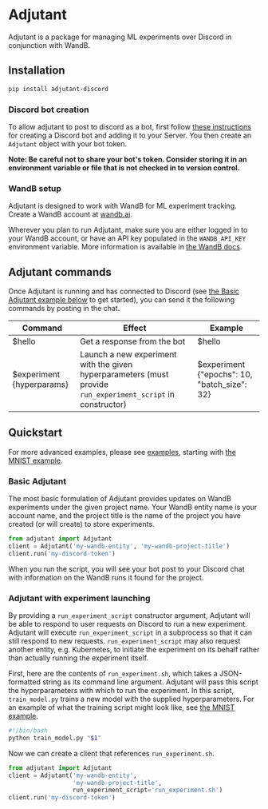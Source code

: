 # Adjutant

Adjutant is a package for managing ML experiments over Discord in conjunction with WandB.

## Installation

```bash
pip install adjutant-discord
```

### Discord bot creation

To allow adjutant to post to discord as a bot, first follow [these instructions](https://discordpy.readthedocs.io/en/stable/discord.html) for creating a Discord bot and adding it to your Server. You then create an `Adjutant` object with your bot token.

**Note: Be careful not to share your bot's token. Consider storing it in an environment variable or file that is not checked in to version control.**

### WandB setup

Adjutant is designed to work with WandB for ML experiment tracking. Create a WandB account at [wandb.ai](https://wandb.ai/).

Wherever you plan to run Adjutant, make sure you are either logged in to your WandB account, or have an API key populated in the `WANDB_API_KEY` environment variable. More information is available in [the WandB docs](https://docs.wandb.ai/guides/track/public-api-guide).

## Adjutant commands

Once Adjutant is running and has connected to Discord (see [the Basic Adjutant example below](#basic-adjutant) to get started), you can send it the following commands by posting in the chat.

| Command | Effect | Example |
| - | - | - |
| $hello | Get a response from the bot | $hello |
| $experiment {hyperparams} | Launch a new experiment with the given hyperparameters (must provide `run_experiment_script` in constructor) | $experiment {"epochs": 10, "batch_size": 32} |

## Quickstart

For more advanced examples, please see [examples](examples), starting with [the MNIST example](examples/mnist).

### Basic Adjutant

The most basic formulation of Adjutant provides updates on WandB experiments under the given project name. Your WandB entity name is your account name, and the project title is the name of the project you have created (or will create) to store experiments.

```python
from adjutant import Adjutant
client = Adjutant('my-wandb-entity', 'my-wandb-project-title')
client.run('my-discord-token')
```

When you run the script, you will see your bot post to your Discord chat with information on the WandB runs it found for the project.

### Adjutant with experiment launching

By providing a `run_experiment_script` constructor argument, Adjutant will be able to respond to user requests on Discord to run a new experiment. Adjutant will execute `run_experiment_script` in a subprocess so that it can still respond to new requests. `run_experiment_script` may also request another entity, e.g. Kubernetes, to initiate the experiment on its behalf rather than actually running the experiment itself.


First, here are the contents of `run_experiment.sh`, which takes a JSON-formatted string as its command line argument. Adjutant will pass this script the hyperparameters with which to run the experiment. In this script, `train_model.py` trains a new model with the supplied hyperparameters. For an example of what the training script might look like, see [the MNIST example](examples/mnist).

```bash
#!/bin/bash
python train_model.py "$1"
```

Now we can create a client that references `run_experiment.sh`.

```python
from adjutant import Adjutant
client = Adjutant('my-wandb-entity',
                  'my-wandb-project-title',
                  run_experiment_script='run_experiment.sh')
client.run('my-discord-token')
```
